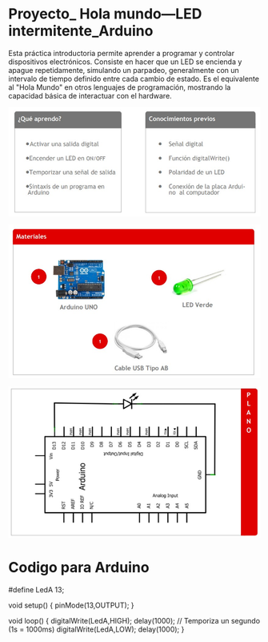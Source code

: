 # Proyecto_ Hola mundo—LED intermitente_Arduino

Esta práctica introductoria permite aprender a programar y controlar dispositivos electrónicos. Consiste en hacer que un LED se encienda y apague repetidamente, simulando un parpadeo, generalmente con un intervalo de tiempo definido entre cada cambio de estado. Es el equivalente al "Hola Mundo" en otros lenguajes de programación, mostrando la capacidad básica de interactuar con el hardware.

![Texto alternativo de la imagen](img/Img01_Tematicas.jpg)

![Texto alternativo de la imagen](img/Img02_Materiales.jpg)

![Texto alternativo de la imagen](img/Img03_Plano.jpg)

# Codigo para Arduino

#define LedA 13;

void setup() 
{
 pinMode(13,OUTPUT); 
}

void loop() 
{ 
 digitalWrite(LedA,HIGH); 
 delay(1000); // Temporiza un segundo (1s = 1000ms)
 digitalWrite(LedA,LOW); 
 delay(1000); 
}
